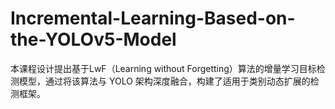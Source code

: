 # Incremental-Learning-Based-on-the-YOLOv5-Model
本课程设计提出基于LwF（Learning without Forgetting）算法的增量学习目标检测模型，通过将该算法与 YOLO 架构深度融合，构建了适用于类别动态扩展的检测框架。
